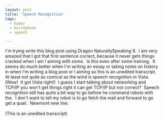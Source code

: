 ```yaml
---
layout: post
title: 'Speech Recognition'
tags:
  - humor
  - microphone
  - speech

---
```


I'm trying write this blog post using Dragon NaturallySpeaking 9.&nbsp; I am very amazed that I got that first sentence correct, because it never gets things cracked when I am I aiming with some.&nbsp; Is this even after some training.&nbsp; It seems do much better when I'm writing an essay or taking notes on history in when I'm writing a blog post or I aiming so this is an unedited transcript.&nbsp; At least not quite as comical as the wind is speech recognition in Vista.&nbsp; (Wow!&nbsp; It got Vista right!)&nbsp; I guess I start talking about networking and TCP/IP you won't get things right it can get TCP/IP but not correct?&nbsp; Speech recognition still has quite a bit way to go before he command robots with the.&nbsp; I don't want to tell my robot is to go fetch the mail and forward to go get a quail.&nbsp; Newmont new line.<br><br>(This is an unedited transcript)

